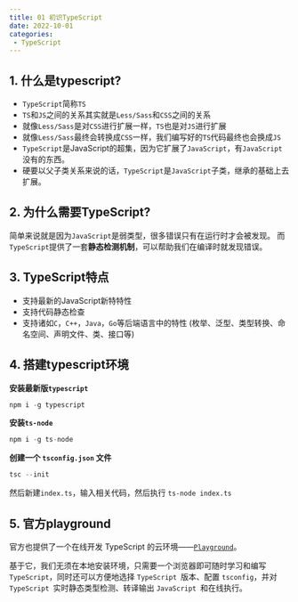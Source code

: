 ```yaml
---
title: 01 初识TypeScript
date: 2022-10-01
categories: 
 - TypeScript
---
```


## 1. 什么是typescript?

- `TypeScript`简称`TS`
- `TS`和`JS`之间的关系其实就是`Less/Sass`和`CSS`之间的关系
- 就像`Less/Sass`是对`CSS`进行扩展一样，`TS`也是对`JS`进行扩展
- 就像`Less/Sass`最终会转换成`CSS`一样，我们编写好的`TS`代码最终也会换成`JS`
- `TypeScript`是JavaScript的超集，因为它扩展了`JavaScript`，有`JavaScript`没有的东西。
- 硬要以父子类关系来说的话，`TypeScript`是`JavaScript`子类，继承的基础上去扩展。

## 2. 为什么需要TypeScript?

简单来说就是因为`JavaScript`是弱类型，很多错误只有在运行时才会被发现。
而`TypeScript`提供了一套**静态检测机制**，可以帮助我们在编译时就发现错误。

## 3. TypeScript特点

- 支持最新的JavaScript新特特性
- 支持代码静态检查
- 支持诸如`C`，`C++`，`Java`，`Go`等后端语言中的特性 (枚举、泛型、类型转换、命名空间、声明文件、类、接口等)

## 4. 搭建typescript环境

**安装最新版`typescript`**

```js
npm i -g typescript
```

**安装`ts-node`**

```js
npm i -g ts-node
```

**创建一个 `tsconfig.json` 文件**

```js
tsc --init
```

然后新建`index.ts`，输入相关代码，然后执行 `ts-node index.ts`

## 5. 官方playground

官方也提供了一个在线开发 TypeScript 的云环境——[`Playground`](https://www.typescriptlang.org/zh/play)。

基于它，我们无须在本地安装环境，只需要一个浏览器即可随时学习和编写 `TypeScript`，同时还可以方便地选择 `TypeScript `版本、配置 `tsconfig`，并对 `TypeScript `实时静态类型检测、转译输出 `JavaScript `和在线执行。

